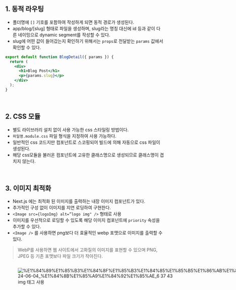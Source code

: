 ## 1. 동적 라우팅

- 폴더명에 `[]` 기호를 포함하여 작성하게 되면 동적 경로가 생성된다.
- app/blog/[slug] 형태로 파일을 생성하며, slug라는 명칭 대신에 id 등과 같이 다른 네이밍으로 dynamic segment를 작성할 수 있다.
- slug에 어떤 값이 들어갔는지 확인하기 위해서는 `props`로 전달받는 `params` 값에서 확인할 수 있다.

```jsx
export default function BlogDetail({ params }) {
  return (
    <div>
      <h1>Blog Post</h1>
      <p>{params.slug}</p>
    </div>
  );
}
```

<br/>

## 2. CSS 모듈

- 별도 라이브러리 설치 없이 사용 가능한 css 스타일링 방법이다.
- `파일명.module.css` 파일 형식을 지정하여 사용 가능하다.
- 일반적인 css 코드지만 컴포넌트로 스코핑되어 빌드에 의해 자동으로 css 파일이 생성된다.
- 해당 css모듈을 불러온 컴포넌트에 고유한 클래스명으로 생성되므로 클래스명이 겹치지 않는다.

<br/>

## 3. 이미지 최적화

- Next.js 에는 최적화 된 이미지를 출력하는 내장 이미지 컴포넌트가 있다.
- 추가적인 구성 없이 이미지를 지연 로딩하여 구현한다.
- `<Image src={logoImg} alt=”logo img" />` 형태로 사용
- 이미지를 우선적으로 로딩할 수 있도록 해당 이미지 컴포넌트에 `priority` 속성을 추가할 수 있다.
- `<Image />` 를 사용하면 png보다 더 효율적인 webp 포맷으로 이미지를 출력할 수 있다.

> WebP를 사용하면 웹 사이트에서 고화질의 이미지를 표현할 수 있으며 PNG, JPEG 등 기존 포맷보다 파일 크기가 작아진다.

<div style="display: flex;">
<figure>
<img alt="%E1%84%89%E1%85%B3%E1%84%8F%E1%85%B3%E1%84%85%E1%85%B5%E1%86%AB%E1%84%89%E1%85%A3%E1%86%BA_2024-06-04_%E1%84%8B%E1%85%A9%E1%84%92%E1%85%AE_6 37 43" src="https://github.com/monthly-cs/2024-06-nextjs/assets/84265783/db9d2c34-1ec7-4138-a9f9-ad056ad8c778" title='TEST'>
<figcaption> img 태그 사용</figcaption>
</figure>
<figure>
<img alt="%E1%84%89%E1%85%B3%E1%84%8F%E1%85%B3%E1%84%85%E1%85%B5%E1%86%AB%E1%84%89%E1%85%A3%E1%86%BA_2024-06-04_%E1%84%8B%E1%85%A9%E1%84%92%E1%85%AE_6 39 02" src="https://github.com/monthly-cs/2024-06-nextjs/assets/84265783/3122495e-ae66-4486-b9fe-60b024a83ba1">
<figcaption>Image 컴포넌트 사용</figcaption>
</figure>
</div>
